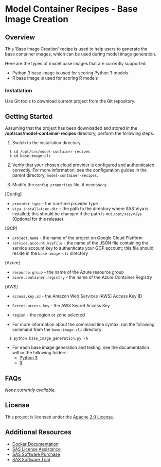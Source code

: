 # Model Container Recipes - Base Image Creation

## Overview
This 'Base Image Creation' recipe is used to help users to generate the base container 
images, which can be used during model image generation.

Here are the types of model base images that are currently supported:
* Python 3 base image is used for scoring Python 3 models
* R base image is used for scoring R models

### Installation

Use Git tools to download current project from the Git repository.  

## Getting Started

Assuming that the project has been downloaded and stored in the <b>/opt/sas/model-container-recipes</b> directory, perform the following steps:<br>
1. Switch to the installation directory.
```
  $ cd /opt/sas/model-container-recipes
  $ cd base-image-cli
```
2. Verify that your chosen cloud provider is configured and authenticated correctly. For more information, see the configuration guides in the parent directory, `model-container-recipes`.

3. Modify the `config.properties` file, if necessary.
  
  [Config]
  * `provider.type` - the run-time provider type
  * `viya.installation.dir` - the path to the directory where SAS Viya is installed; this should be changed if the path is not `/opt/sas/viya`
  (Optional for this release)

  [GCP]
  * `project.name` - the name of the project on Google Cloud Platform
  * `service.account.keyfile` - the name of the JSON file containing the service account key to authenticate your GCP account; this file should reside in the `base-image-cli` directory

  [Azure]
  * `resource.group` - the name of the Azure resource group
  * `azure.container.registry` - the name of the Azure Container Registry

  [AWS]
  * `access.key.id` - the Amazon Web Services (AWS) Access Key ID
  * `Secret.access.key` - the AWS Secret Access Key
  * `region` - the region or zone selected  

* For more information about the command line syntax, run the following command from the `base-image-cli` directory:
```
  $ python base_image_generation.py -h
```

* For each base image generation and testing, see the documentation within the following folders:
  - [Python 3](python_base/)
  - [R](r_base/)

## FAQs
*None currently available.*

## License

This project is licensed under the [Apache 2.0 License](LICENSE).

## Additional Resources

* [Docker Documentation](https://docs.docker.com/)
* [SAS License Assistance](https://support.sas.com/en/technical-support/license-assistance.html)
* [SAS Software Purchase](https://www.sas.com/en_us/software/how-to-buy.html)
* [SAS Software Trial](https://www.sas.com/en_us/trials.html)
